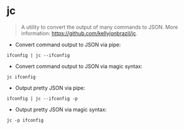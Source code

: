 # jc

> A utility to convert the output of many commands to JSON.
> More information: <https://github.com/kellyjonbrazil/jc>.

- Convert command output to JSON via pipe:

`ifconfig | jc --ifconfig`

- Convert command output to JSON via magic syntax:

`jc ifconfig`

- Output pretty JSON via pipe:

`ifconfig | jc --ifconfig -p`

- Output pretty JSON via magic syntax:

`jc -p ifconfig`
